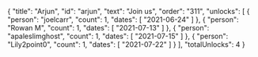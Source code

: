 {
  "title": "Arjun",
  "id": "arjun",
  "text": "Join us",
  "order": "311",
  "unlocks": [
    {
      "person": "joelcarr",
      "count": 1,
      "dates": [
        "2021-06-24"
      ]
    },
    {
      "person": "Rowan M",
      "count": 1,
      "dates": [
        "2021-07-13"
      ]
    },
    {
      "person": "apaleslimghost",
      "count": 1,
      "dates": [
        "2021-07-15"
      ]
    },
    {
      "person": "Lily2point0",
      "count": 1,
      "dates": [
        "2021-07-22"
      ]
    }
  ],
  "totalUnlocks": 4
}
